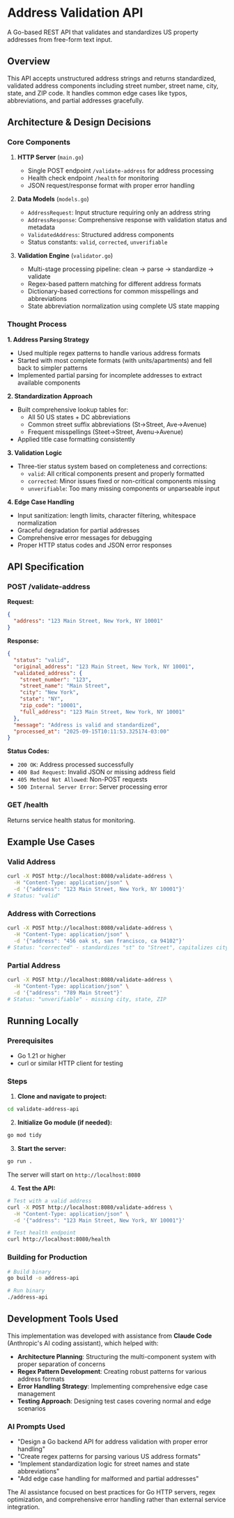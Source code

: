# Address Validation API

A Go-based REST API that validates and standardizes US property addresses from free-form text input.

## Overview

This API accepts unstructured address strings and returns standardized, validated address components including street number, street name, city, state, and ZIP code. It handles common edge cases like typos, abbreviations, and partial addresses gracefully.

## Architecture & Design Decisions

### Core Components

1. **HTTP Server** (`main.go`)
   - Single POST endpoint `/validate-address` for address processing
   - Health check endpoint `/health` for monitoring
   - JSON request/response format with proper error handling

2. **Data Models** (`models.go`)
   - `AddressRequest`: Input structure requiring only an address string
   - `AddressResponse`: Comprehensive response with validation status and metadata
   - `ValidatedAddress`: Structured address components
   - Status constants: `valid`, `corrected`, `unverifiable`

3. **Validation Engine** (`validator.go`)
   - Multi-stage processing pipeline: clean → parse → standardize → validate
   - Regex-based pattern matching for different address formats
   - Dictionary-based corrections for common misspellings and abbreviations
   - State abbreviation normalization using complete US state mapping

### Thought Process

**1. Address Parsing Strategy**
- Used multiple regex patterns to handle various address formats
- Started with most complete formats (with units/apartments) and fell back to simpler patterns
- Implemented partial parsing for incomplete addresses to extract available components

**2. Standardization Approach**
- Built comprehensive lookup tables for:
  - All 50 US states + DC abbreviations
  - Common street suffix abbreviations (St→Street, Ave→Avenue)
  - Frequent misspellings (Steet→Street, Avenu→Avenue)
- Applied title case formatting consistently

**3. Validation Logic**
- Three-tier status system based on completeness and corrections:
  - `valid`: All critical components present and properly formatted
  - `corrected`: Minor issues fixed or non-critical components missing
  - `unverifiable`: Too many missing components or unparseable input

**4. Edge Case Handling**
- Input sanitization: length limits, character filtering, whitespace normalization
- Graceful degradation for partial addresses
- Comprehensive error messages for debugging
- Proper HTTP status codes and JSON error responses

## API Specification

### POST /validate-address

**Request:**
```json
{
  "address": "123 Main Street, New York, NY 10001"
}
```

**Response:**
```json
{
  "status": "valid",
  "original_address": "123 Main Street, New York, NY 10001",
  "validated_address": {
    "street_number": "123",
    "street_name": "Main Street",
    "city": "New York",
    "state": "NY",
    "zip_code": "10001",
    "full_address": "123 Main Street, New York, NY 10001"
  },
  "message": "Address is valid and standardized",
  "processed_at": "2025-09-15T10:11:53.325174-03:00"
}
```

**Status Codes:**
- `200 OK`: Address processed successfully
- `400 Bad Request`: Invalid JSON or missing address field
- `405 Method Not Allowed`: Non-POST requests
- `500 Internal Server Error`: Server processing error

### GET /health

Returns service health status for monitoring.

## Example Use Cases

### Valid Address
```bash
curl -X POST http://localhost:8080/validate-address \
  -H "Content-Type: application/json" \
  -d '{"address": "123 Main Street, New York, NY 10001"}'
# Status: "valid"
```

### Address with Corrections
```bash
curl -X POST http://localhost:8080/validate-address \
  -H "Content-Type: application/json" \
  -d '{"address": "456 oak st, san francisco, ca 94102"}'
# Status: "corrected" - standardizes "st" to "Street", capitalizes city
```

### Partial Address
```bash
curl -X POST http://localhost:8080/validate-address \
  -H "Content-Type: application/json" \
  -d '{"address": "789 Main Street"}'
# Status: "unverifiable" - missing city, state, ZIP
```

## Running Locally

### Prerequisites
- Go 1.21 or higher
- curl or similar HTTP client for testing

### Steps

1. **Clone and navigate to project:**
```bash
cd validate-address-api
```

2. **Initialize Go module (if needed):**
```bash
go mod tidy
```

3. **Start the server:**
```bash
go run .
```

The server will start on `http://localhost:8080`

4. **Test the API:**
```bash
# Test with a valid address
curl -X POST http://localhost:8080/validate-address \
  -H "Content-Type: application/json" \
  -d '{"address": "123 Main Street, New York, NY 10001"}'

# Test health endpoint
curl http://localhost:8080/health
```

### Building for Production

```bash
# Build binary
go build -o address-api

# Run binary
./address-api
```

## Development Tools Used

This implementation was developed with assistance from **Claude Code** (Anthropic's AI coding assistant), which helped with:

- **Architecture Planning**: Structuring the multi-component system with proper separation of concerns
- **Regex Pattern Development**: Creating robust patterns for various address formats
- **Error Handling Strategy**: Implementing comprehensive edge case management
- **Testing Approach**: Designing test cases covering normal and edge scenarios

### AI Prompts Used
- "Design a Go backend API for address validation with proper error handling"
- "Create regex patterns for parsing various US address formats"
- "Implement standardization logic for street names and state abbreviations"
- "Add edge case handling for malformed and partial addresses"

The AI assistance focused on best practices for Go HTTP servers, regex optimization, and comprehensive error handling rather than external service integration.

